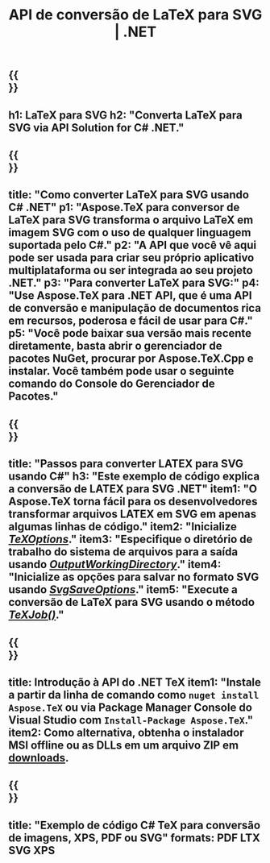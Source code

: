﻿---
translation: true
template: /_templates/_conversion-child-net.md
title: API de conversão de LaTeX para SVG | .NET
description: Funcionalidade de conversão de LaTeX para SVG. Integre esta biblioteca .NET local em seu projeto ou use aplicativos multiplataforma para converter LaTeX em SVG.
keywords: 'latex para svg api net, latex2svg integre c #'
url: /net/conversion/latex-to-svg/
family: tex
platformtag: net
feature: conversion
informat: LATEX
outformat: SVG
otherformats: BMP PNG JPEG TIFF PDF XPS
---

{{<section banner>}}
---
h1: LaTeX para SVG
h2: "Converta LaTeX para SVG via API Solution for C# .NET."
---

{{<section overview>}}
---
title: "Como converter LaTeX para SVG usando C# .NET"
p1: "Aspose.TeX para conversor de LaTeX para SVG transforma o arquivo LaTeX em imagem SVG com o uso de qualquer linguagem suportada pelo C#."
p2: "A API que você vê aqui pode ser usada para criar seu próprio aplicativo multiplataforma ou ser integrada ao seu projeto .NET."
p3: "Para converter LaTeX para SVG:"
p4: "Use Aspose.TeX para .NET API, que é uma API de conversão e manipulação de documentos rica em recursos, poderosa e fácil de usar para C#."
p5: "Você pode baixar sua versão mais recente diretamente, basta abrir o gerenciador de pacotes NuGet, procurar por Aspose.TeX.Cpp e instalar. Você também pode usar o seguinte comando do Console do Gerenciador de Pacotes."
---

{{<section feature1>}}
---
title: "Passos para converter LATEX para SVG usando C#"
h3: "Este exemplo de código explica a conversão de LATEX para SVG .NET"
item1: "O Aspose.TeX torna fácil para os desenvolvedores transformar arquivos LATEX em SVG em apenas algumas linhas de código."
item2: "Inicialize [*TeXOptions*](https://reference.aspose.com/tex/net/aspose.tex/texoptions/)."
item3: "Especifique o diretório de trabalho do sistema de arquivos para a saída usando [*OutputWorkingDirectory*](https://reference.aspose.com/tex/net/aspose.tex/texoptions/outputworkingdirectory/)."
item4: "Inicialize as opções para salvar no formato SVG usando [*SvgSaveOptions*](https://reference.aspose.com/tex/net/aspose.tex.presentation.image/svgsaveoptions/)."
item5: "Execute a conversão de LaTeX para SVG usando o método [*TeXJob()*](https://reference.aspose.com/tex/net/aspose.tex/texjob/)."
---

{{<section feature2>}}
---
title: Introdução à API do .NET TeX
item1: "Instale a partir da linha de comando como ```nuget install Aspose.TeX``` ou via Package Manager Console do Visual Studio com ```Install-Package Aspose.TeX```."
item2: Como alternativa, obtenha o instalador MSI offline ou as DLLs em um arquivo ZIP em [downloads](https://downloads.aspose.com/tex/net).
---

{{<section widget>}}
---
title: "Exemplo de código C# TeX para conversão de imagens, XPS, PDF ou SVG"
formats: PDF LTX SVG XPS
---